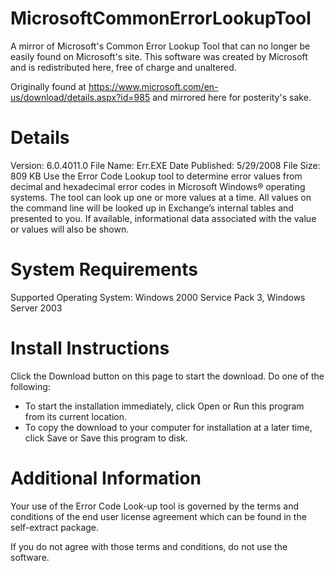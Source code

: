 # MicrosoftCommonErrorLookupTool

A mirror of Microsoft's Common Error Lookup Tool that can no longer be easily found on Microsoft's site.  This software was created by Microsoft and is redistributed here, free of charge and unaltered.

Originally found at https://www.microsoft.com/en-us/download/details.aspx?id=985 and mirrored here for posterity's sake.

# Details
Version: 6.0.4011.0
File Name: Err.EXE
Date Published: 5/29/2008
File Size: 809 KB
Use the Error Code Lookup tool to determine error values from decimal and hexadecimal error codes in Microsoft Windows® operating systems. The tool can look up one or more values at a time. All values on the command line will be looked up in Exchange’s internal tables and presented to you. If available, informational data associated with the value or values will also be shown.

# System Requirements
Supported Operating System: Windows 2000 Service Pack 3, Windows Server 2003

# Install Instructions
Click the Download button on this page to start the download.
Do one of the following:
 - To start the installation immediately, click Open or Run this program from its current location.
 - To copy the download to your computer for installation at a later time, click Save or Save this program to disk.
 
# Additional Information
Your use of the Error Code Look-up tool is governed by the terms and conditions of the end user license agreement which can be found in the self-extract package.

If you do not agree with those terms and conditions, do not use the software.

